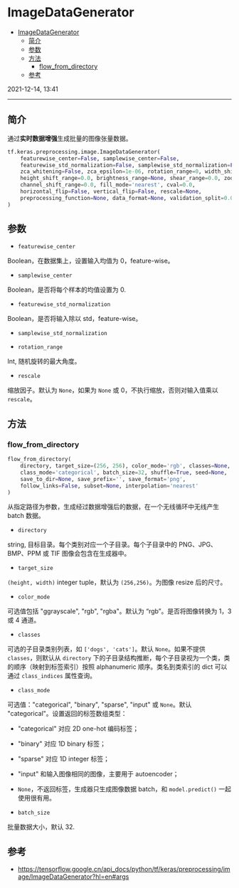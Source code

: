 # ImageDataGenerator

- [ImageDataGenerator](#imagedatagenerator)
  - [简介](#简介)
  - [参数](#参数)
  - [方法](#方法)
    - [flow_from_directory](#flow_from_directory)
  - [参考](#参考)

2021-12-14, 13:41
***

## 简介

通过**实时数据增强**生成批量的图像张量数据。

```python
tf.keras.preprocessing.image.ImageDataGenerator(
    featurewise_center=False, samplewise_center=False,
    featurewise_std_normalization=False, samplewise_std_normalization=False,
    zca_whitening=False, zca_epsilon=1e-06, rotation_range=0, width_shift_range=0.0,
    height_shift_range=0.0, brightness_range=None, shear_range=0.0, zoom_range=0.0,
    channel_shift_range=0.0, fill_mode='nearest', cval=0.0,
    horizontal_flip=False, vertical_flip=False, rescale=None,
    preprocessing_function=None, data_format=None, validation_split=0.0, dtype=None
)
```

## 参数

- `featurewise_center`

Boolean，在数据集上，设置输入均值为 0，feature-wise。

- `samplewise_center`

Boolean，是否将每个样本的均值设置为 0.

- `featurewise_std_normalization`

Boolean，是否将输入除以 std，feature-wise。

- `samplewise_std_normalization`

- `rotation_range`

Int, 随机旋转的最大角度。

- `rescale`

缩放因子。默认为 `None`，如果为 `None` 或 0，不执行缩放，否则对输入值乘以 `rescale`。

## 方法

### flow_from_directory

```python
flow_from_directory(
    directory, target_size=(256, 256), color_mode='rgb', classes=None,
    class_mode='categorical', batch_size=32, shuffle=True, seed=None,
    save_to_dir=None, save_prefix='', save_format='png',
    follow_links=False, subset=None, interpolation='nearest'
)
```

从指定路径为参数，生成经过数据增强后的数据，在一个无线循环中无线产生 batch 数据。

- `directory`

string, 目标目录。每个类别对应一个子目录。每个子目录中的 PNG、JPG、BMP、PPM 或 TIF 图像会包含在生成器中。

- `target_size`

`(height, width)` integer tuple，默认为 `(256,256)`。为图像 resize 后的尺寸。

- `color_mode`

可选值包括 "ggrayscale", "rgb", "rgba"。默认为 “rgb”。是否将图像转换为 1，3 或 4 通道。

- `classes`

可选的子目录类别列表，如 `['dogs', 'cats']`。默认 `None`。如果不提供 `classes`，则默认从 `directory` 下的子目录结构推断，每个子目录视为一个类，类的顺序（映射到标签索引）按照 alphanumeric 顺序。类名到类索引的 dict 可以通过 `class_indices` 属性查询。

- `class_mode`

可选值："categorical", "binary", "sparse", "input" 或 `None`。默认 "categorical"。设置返回的标签数组类型：

- "categorical" 对应 2D one-hot 编码标签；
- "binary" 对应 1D binary 标签；
- "sparse" 对应 1D integer 标签；
- "input" 和输入图像相同的图像，主要用于 autoencoder；
- `None`，不返回标签，生成器只生成图像数据 batch，和 `model.predict()` 一起使用很有用。

- `batch_size`

批量数据大小，默认 32.

## 参考

- https://tensorflow.google.cn/api_docs/python/tf/keras/preprocessing/image/ImageDataGenerator?hl=en#args
